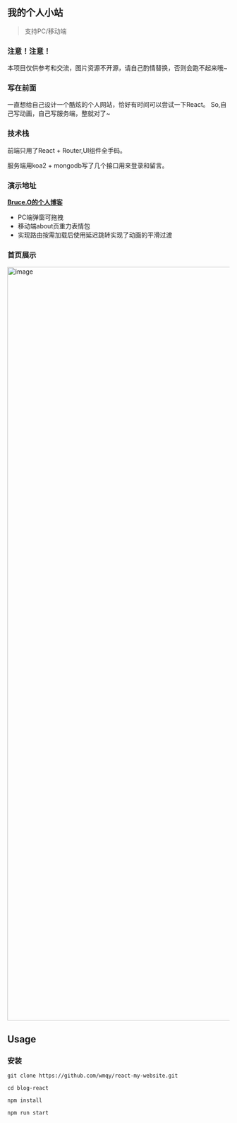 ## 我的个人小站
> 支持PC/移动端
### 注意！注意！
本项目仅供参考和交流，图片资源不开源，请自己酌情替换，否则会跑不起来哦~


### 写在前面
一直想给自己设计一个酷炫的个人网站，恰好有时间可以尝试一下React。
So,自己写动画，自己写服务端，整就对了~
### 技术栈
前端只用了React + Router,UI组件全手码。

服务端用koa2 + mongodb写了几个接口用来登录和留言。


### 演示地址

  __[Bruce.O的个人博客](https://www.bruceau.com/)__
* PC端弹窗可拖拽
* 移动端about页重力表情包
* 实现路由按需加载后使用延迟跳转实现了动画的平滑过渡


### 首页展示
<img width="1705" alt="image" src="https://user-images.githubusercontent.com/29910365/201527913-c0978908-f2f6-4e81-a8b9-a57c46794814.png">

## Usage

### 安装
```
git clone https://github.com/wmqy/react-my-website.git

cd blog-react

npm install

npm run start
```
